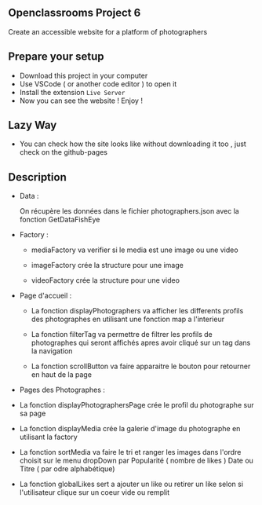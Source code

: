 ## Openclassrooms Project 6 

Create an accessible website for a platform of photographers

## Prepare your setup 
- Download this project in your computer 
- Use VSCode ( or another code editor ) to open it 
- Install the extension ```Live Server```
- Now you can see the website ! Enjoy ! 

## Lazy Way 
- You can check how the site looks like without downloading it too , just check on the github-pages

## Description

- Data :
 
  On récupère les données dans le fichier photographers.json avec la fonction GetDataFishEye 
 
 
- Factory :
 
  - mediaFactory va verifier si le media est une image ou une video 
 
  - imageFactory crée la structure pour une image 
 
  - videoFactory crée la structure pour une video 
  
  
- Page d'accueil : 
 
  - La fonction displayPhotographers va afficher les differents profils des photographes en utilisant une fonction map a l'interieur
 
  - La fonction filterTag va permettre de filtrer les profils de photographes qui seront affichés apres avoir cliqué sur un tag dans la navigation 
 
  - La fonction scrollButton va faire apparaitre le bouton pour retourner en haut de la page 
 
 
 - Pages des Photographes : 
 
  - La fonction displayPhotographersPage crée le profil du photographe sur sa page 
 
  - La fonction displayMedia crée la galerie d'image du photographe en utilisant la factory 
 
  - La fonction sortMedia va faire le tri et ranger les images dans l'ordre choisit sur le menu dropDown par Popularité ( nombre de likes ) Date ou Titre ( par odre alphabétique)
 
  - La fonction globalLikes sert a ajouter un like ou retirer un like selon si l'utilisateur clique sur un coeur vide ou remplit 

 
